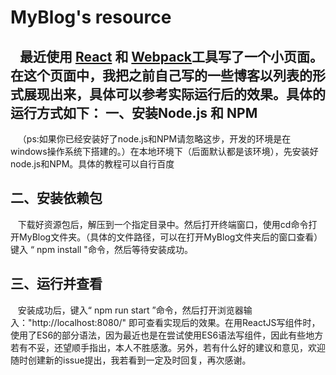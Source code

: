MyBlog's resource
==
    最近使用 [React](http://reactjs.cn/react/docs/getting-started.html) 和 [Webpack](https://webpack.js.org/guides/get-started/)工具写了一个小页面。在这个页面中，我把之前自己写的一些博客以列表的形式展现出来，具体可以参考实际运行后的效果。具体的运行方式如下：
一、安装Node.js 和 NPM
--------
    （ps:如果你已经安装好了node.js和NPM请忽略这步，开发的环境是在windows操作系统下搭建的。）在本地环境下（后面默认都是该环境），先安装好node.js和NPM。具体的教程可以自行百度

二、安装依赖包
---
    下载好资源包后，解压到一个指定目录中。然后打开终端窗口，使用cd命令打开MyBlog文件夹。（具体的文件路径，可以在打开MyBlog文件夹后的窗口查看）键入 “ npm install "命令，然后等待安装成功。
    
三、运行并查看
----
    安装成功后，键入“ npm run start ”命令，然后打开浏览器输入："http://localhost:8080/" 即可查看实现后的效果。在用ReactJS写组件时，使用了ES6的部分语法，因为最近也是在尝试使用ES6语法写组件，因此有些地方若有不妥，还望顺手指出，本人不胜感激。另外，若有什么好的建议和意见，欢迎随时创建新的issue提出，我若看到一定及时回复，再次感谢。
